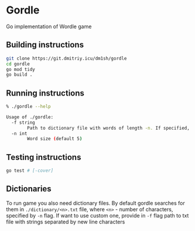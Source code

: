 # Gordle

Go implementation of Wordle game

## Building instructions

```bash
git clone https://git.dmitriy.icu/dm1sh/gordle
cd gordle
go mod tidy
go build .
```

## Running instructions

```bash
% ./gordle --help

Usage of ./gordle:
  -f string
        Path to dictionary file with words of length -n. If specified, -n must be specified too (if the latter must not be equal to default value (default "./dictionary/5.txt")
  -n int
        Word size (default 5)
```

## Testing instructions

```bash
go test # [-cover]
```

## Dictionaries

To run game you also need dictionary files. By default gordle searches for them in `./dictionary/<n>.txt` file, where `<n>` - number of characters, specified by `-n` flag. If want to use custom one, provide in `-f` flag path to txt file with strings separated by new line characters
